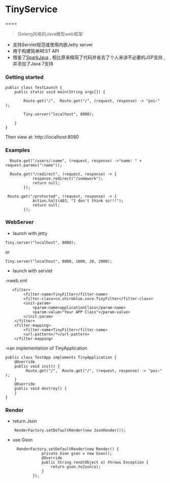 # TinyService
====

>Golang风格的Java微型web框架

* 支持Servlet规范或使用内嵌Jetty server
* 用于构建简单REST API
* 借鉴了[SparkJava](https://github.com/WhiteBlue/spark) , 相比原来精简了代码并省去了个人来讲不必要的JSP支持 , 并添加了Java 7支持

### Getting started

```
public class TestLaunch {
    public static void main(String args[]) {

        Route.get("/",  Route.get("/", (request, response) -> "poi~" );

        Tiny.server("localhost", 8000);

    }
}
```

Then view at: http://localhost:8080

### Examples

```
  Route.get("/users/:name", (request, response) ->"name: " + request.params(":name"));
```

```
  Route.get("/redirect", (request, response) -> {
            response.redirect("/somework");
            return null;
        });
```

```
 Route.get("/protected", (request, response) -> {
            Action.halt(403, "I don't think so!!!");
            return null;
        });
```

### WebServer

* launch with jetty


```
Tiny.server("localhost", 8080);
```
or

```
Tiny.server("localhost", 8080, 1000, 20, 2000);
```


* launch with servlet

->web.xml

```
   <filter>
        <filter-name>TinyFilter</filter-name>
        <filter-class>cn.shiroblue.core.TinyFilter</filter-class>
        <init-param>
            <param-name>applicationClass</param-name>
            <param-value>"Your APP Class"</param-value>
        </init-param>
    </filter>
    <filter-mapping>
        <filter-name>TinyFilter</filter-name>
        <url-pattern>/*</url-pattern>
    </filter-mapping>
```

->an implementation of TinyApplication

```
public class TestApp implements TinyApplication {
    @Override
    public void init() {
         Route.get("/",  Route.get("/", (request, response) -> "poi~" );
    }
    @Override
    public void destroy() {
    }
}
```

### Render

* return Json

```
	RenderFactory.setDefaultRender(new JsonRender());
```

* use Gson

```
     RenderFactory.setDefaultRender(new Render() {
                private Gson gson = new Gson();
                @Override
                public String rend(Object o) throws Exception {
                    return gson.toJson(o);
                }
            });
```


